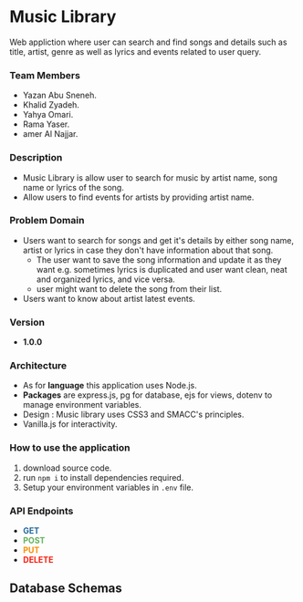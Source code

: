 # Music Library
  Web appliction where user can search and find songs and details such as title, artist, genre as well as lyrics and events related to user query.
  
### Team Members 
 * Yazan Abu Sneneh.
 * Khalid Zyadeh.
 * Yahya Omari.
 * Rama Yaser.
 * amer Al Najjar.  
  

### Description
 * Music Library is allow user to search for music by artist name, song name or lyrics of the song.
 * Allow users to find events for artists by providing artist name.

### Problem Domain
 * Users want to search for songs and get it's details by either song name, artist or lyrics in case they don't have information about that song.
    * The user want to save the song information and update it as they want e.g. sometimes lyrics is duplicated and user want clean, neat and organized lyrics, and vice versa.
    * user might want to delete the song from their list.
 * Users want to know about artist latest events.

### Version
  * **1.0.0**

### Architecture
 * As for **language** this application uses Node.js.
 * **Packages** are express.js, pg for database, ejs for views, dotenv to manage environment variables.
 * Design : Music library uses CSS3 and SMACC's principles.
 * Vanilla.js for interactivity.

### How to use the application
  1. download source code.
  2. run `npm i` to install dependencies required.
  3. Setup your environment variables in `.env` file.

### API Endpoints
  * **<span style="color:#23689b"> GET </span>**
  * **<span style="color:#61b15a"> POST </span>**
  * **<span style="color:#f88f01"> PUT </span>**
  * **<span style="color:#fa1e0e"> DELETE </span>**
  
## Database Schemas